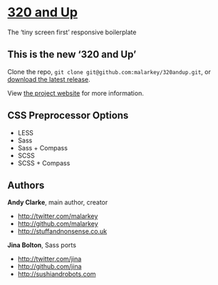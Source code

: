 [320 and Up](http://stuffandnonsense.co.uk/projects/320andup/)
=================

The ‘tiny screen first’ responsive boilerplate



This is the new ‘320 and Up’
----------------------------

Clone the repo, `git clone git@github.com:malarkey/320andup.git`, or [download the latest release](https://github.com/malarkey/320andup/zipball/master).

View [the project website](http://stuffandnonsense.co.uk/projects/320andup/) for more information.



CSS Preprocessor Options
------------------------

+ LESS
+ Sass
+ Sass + Compass
+ SCSS
+ SCSS + Compass



Authors
-------

**Andy Clarke**, main author, creator

+ http://twitter.com/malarkey
+ http://github.com/malarkey
+ http://stuffandnonsense.co.uk

**Jina Bolton**, Sass ports

+ http://twitter.com/jina
+ http://github.com/jina
+ http://sushiandrobots.com